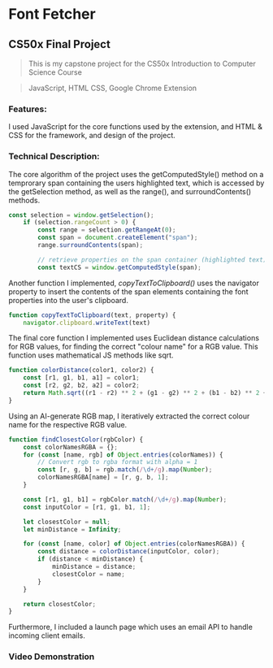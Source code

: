 # Font Fetcher

## CS50x Final Project
>This is my capstone project for the CS50x Introduction to Computer Science Course

>JavaScript, HTML CSS, Google Chrome Extension

### Features:
I used JavaScript for the core functions used by the extension, and HTML & CSS for the framework, and design of the project.

### Technical Description:
The core algorithm of the project uses the getComputedStyle() method on a temprorary span containing the users highlighted text, which is accessed by the getSelection method, as well as the range(), and surroundContents() methods.
```javascript
const selection = window.getSelection();
    if (selection.rangeCount > 0) {
        const range = selection.getRangeAt(0);
        const span = document.createElement("span");
        range.surroundContents(span);

        // retrieve properties on the span container (highlighted text)
        const textCS = window.getComputedStyle(span);
```



Another function I implemented, _copyTextToClipboard()_ uses the navigator property to insert the contents of the span elements containing the font properties into the user's clipboard.
```javascript
function copyTextToClipboard(text, property) {
    navigator.clipboard.writeText(text)
```

The final core function I implemented uses Euclidean distance calculations for RGB values, for finding the correct "colour name" for a RGB value. This function uses mathematical JS methods like sqrt.
```javascript
function colorDistance(color1, color2) {
    const [r1, g1, b1, a1] = color1;
    const [r2, g2, b2, a2] = color2;
    return Math.sqrt((r1 - r2) ** 2 + (g1 - g2) ** 2 + (b1 - b2) ** 2 + (a1 - a2) ** 2);
}
```

Using an AI-generate RGB map, I iteratively extracted the correct colour name for the respective RGB value.
```javascript
function findClosestColor(rgbColor) {
    const colorNamesRGBA = {};
    for (const [name, rgb] of Object.entries(colorNames)) {
        // Convert rgb to rgba format with alpha = 1
        const [r, g, b] = rgb.match(/\d+/g).map(Number);
        colorNamesRGBA[name] = [r, g, b, 1];
    }

    const [r1, g1, b1] = rgbColor.match(/\d+/g).map(Number);
    const inputColor = [r1, g1, b1, 1];

    let closestColor = null;
    let minDistance = Infinity;

    for (const [name, color] of Object.entries(colorNamesRGBA)) {
        const distance = colorDistance(inputColor, color);
        if (distance < minDistance) {
            minDistance = distance;
            closestColor = name;
        }
    }

    return closestColor;
}
```


Furthermore, I included a launch page which uses an email API to handle incoming client emails. 

### Video Demonstration
